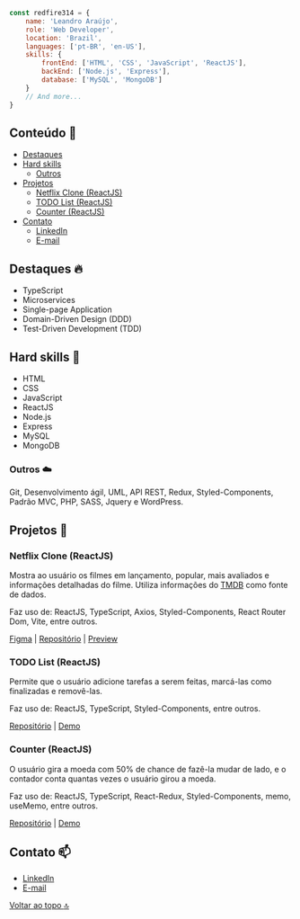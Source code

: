 ```javascript
const redfire314 = {
    name: 'Leandro Araújo',
    role: 'Web Developer',
    location: 'Brazil',
    languages: ['pt-BR', 'en-US'],
    skills: {
        frontEnd: ['HTML', 'CSS', 'JavaScript', 'ReactJS'],
        backEnd: ['Node.js', 'Express'],
        database: ['MySQL', 'MongoDB']
    }
    // And more...
}
```

## Conteúdo :bookmark:
- [Destaques](https://github.com/redfire314/portfolio-dev#destaques-fire)
- [Hard skills](https://github.com/redfire314/portfolio-dev#hard-skills-star2)
     - [Outros](https://github.com/redfire314/portfolio-dev#outros-cloud)
- [Projetos](https://github.com/redfire314/portfolio-dev#projetos-telescope)
     - [Netflix Clone (ReactJS)](https://github.com/redfire314/portfolio-dev#netflix-clone-reactjs)
     - [TODO List (ReactJS)](https://github.com/redfire314/portfolio-dev#todo-list-reactjs)
     - [Counter (ReactJS)](https://github.com/redfire314/portfolio-dev#counter-reactjs)
- [Contato](https://github.com/redfire314/portfolio-dev#contato-mailbox)
     - [LinkedIn](https://www.linkedin.com/in/leandroaraujowm/)
     - [E-mail](mailto:redfire314developer@gmail.com)

## Destaques :fire:
- TypeScript
- Microservices
- Single-page Application
- Domain-Driven Design (DDD)
- Test-Driven Development (TDD)

## Hard skills :star2:
- HTML
- CSS
- JavaScript
- ReactJS
- Node.js
- Express
- MySQL
- MongoDB

### Outros :cloud:
Git, Desenvolvimento ágil, UML, API REST, Redux, Styled-Components, Padrão MVC, PHP, SASS, Jquery e WordPress.

## Projetos :telescope:
### Netflix Clone (ReactJS)
Mostra ao usuário os filmes em lançamento, popular, mais avaliados e informações detalhadas do filme.
Utiliza informações do [TMDB](https://www.themoviedb.org/) como fonte de dados.

Faz uso de: ReactJS, TypeScript, Axios, Styled-Components, React Router Dom, Vite, entre outros.

[Figma](https://www.figma.com/community/file/967543658879972914) | [Repositório](https://github.com/redfire314/portfolio-dev/tree/master/projetos-pessoais/reactjs-netflix-clone) | [Preview](https://leandrofreelancer.com.br/images/jobs/job9.webp)

### TODO List (ReactJS)
Permite que o usuário adicione tarefas a serem feitas, marcá-las como finalizadas e removê-las.

Faz uso de: ReactJS, TypeScript, Styled-Components, entre outros.

[Repositório](https://github.com/redfire314/portfolio-dev/tree/master/projetos-pessoais/reactjs-todo-list) | [Demo](https://leandrofreelancer.com.br/demo/reactjs-todo-list/)

### Counter (ReactJS)
O usuário gira a moeda com 50% de chance de fazê-la mudar de lado, e o contador conta quantas vezes o usuário girou a moeda.

Faz uso de: ReactJS, TypeScript, React-Redux, Styled-Components, memo, useMemo, entre outros.

[Repositório](https://github.com/redfire314/portfolio-dev/tree/master/projetos-pessoais/reactjs-counter) | [Demo](https://leandrofreelancer.com.br/demo/reactjs-counter/)

## Contato :mailbox:
- [LinkedIn](https://www.linkedin.com/in/leandroaraujowm/)
- [E-mail](mailto:redfire314developer@gmail.com)

[Voltar ao topo :top:](https://github.com/redfire314/portfolio-dev#conteúdo-bookmark)
